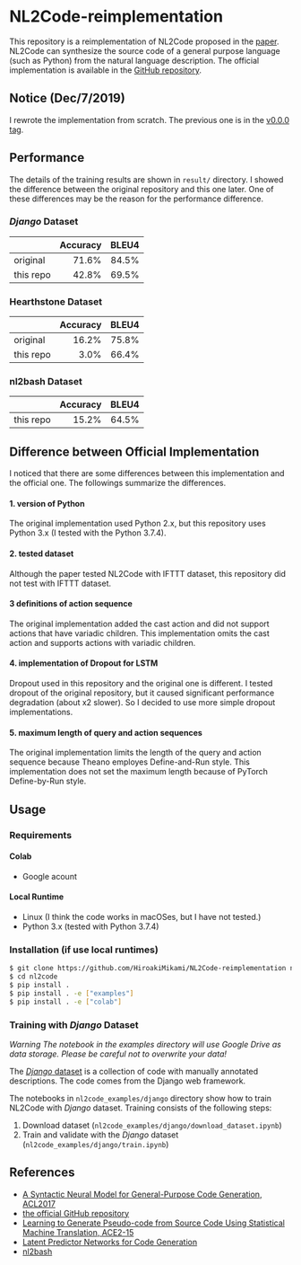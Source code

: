 NL2Code-reimplementation
===

This repository is a reimplementation of NL2Code proposed in the [paper](https://arxiv.org/abs/1704.01696). NL2Code can synthesize the source code of a general purpose language (such as Python) from the natural language description.
The official implementation is available in the [GitHub repository](https://github.com/pcyin/NL2code/).


Notice (Dec/7/2019)
---

I rewrote the implementation from scratch. The previous one is in the [v0.0.0 tag](https://github.com/HiroakiMikami/NL2Code-reimplementation/tree/v0.0.0).


Performance
---

The details of the training results are shown in `result/` directory.
I showed the difference between the original repository and this one later. One of these differences may be the reason for the performance difference.

### *Django* Dataset

|         |Accuracy|BLEU4|
|---------|-------:|----:|
|original |   71.6%|84.5%|
|this repo|   42.8%|69.5%|

### Hearthstone Dataset

|         |Accuracy|BLEU4|
|---------|-------:|----:|
|original |   16.2%|75.8%|
|this repo|    3.0%|66.4%|

### nl2bash Dataset

|         |Accuracy|BLEU4|
|---------|-------:|----:|
|this repo|   15.2%|64.5%|


Difference between Official Implementation
---

I noticed that there are some differences between this implementation and the official one.
The followings summarize the differences.

#### 1. version of Python
The original implementation used Python 2.x, but this repository uses Python 3.x (I tested with the Python 3.7.4).

#### 2. tested dataset
Although the paper tested NL2Code with IFTTT dataset, this repository did not test with IFTTT dataset.

#### 3 definitions of action sequence
The original implementation added the cast action and did not support actions that have variadic children. This implementation omits the cast action and supports actions with variadic children.

#### 4. implementation of Dropout for LSTM
Dropout used in this repository and the original one is different. I tested dropout of the original repository, but it caused significant performance degradation (about x2 slower). So I decided to use more simple dropout implementations.

#### 5. maximum length of query and action sequences
The original implementation limits the length of the query and action sequence because Theano employes Define-and-Run style.
This implementation does not set the maximum length because of PyTorch Define-by-Run style.

Usage
---

### Requirements
#### Colab
* Google acount


#### Local Runtime
* Linux (I think the code works in macOSes, but I have not tested.)
* Python 3.x (tested with Python 3.7.4)


### Installation (if use local runtimes)

```bash
$ git clone https://github.com/HiroakiMikami/NL2Code-reimplementation nl2code
$ cd nl2code
$ pip install .
$ pip install . -e ["examples"]
$ pip install . -e ["colab"]
```


### Training with *Django* Dataset

*Warning The notebook in the examples directory will use Google Drive as data storage. Please be careful not to overwrite your data!*

The [*Django* dataset](https://github.com/odashi/ase15-django-dataset) is a collection of code with manually annotated descriptions. The code comes from the Django web framework.

The notebooks in `nl2code_examples/django` directory show how to train NL2Code with *Django* dataset. Training consists of the following steps:

1. Download dataset (`nl2code_examples/django/download_dataset.ipynb`)
2. Train and validate with the *Django* dataset (`nl2code_examples/django/train.ipynb`)


References
---

* [A Syntactic Neural Model for General-Purpose Code Generation, ACL2017](https://arxiv.org/abs/1704.01696)
* [the official GitHub repository](https://github.com/pcyin/NL2code/)
* [Learning to Generate Pseudo-code from Source Code Using Statistical Machine Translation, ACE2-15](https://ieeexplore.ieee.org/document/7372045)
* [Latent Predictor Networks for Code Generation](https://arxiv.org/abs/1603.06744)
* [nl2bash](https://github.com/TellinaTool/nl2bash)
